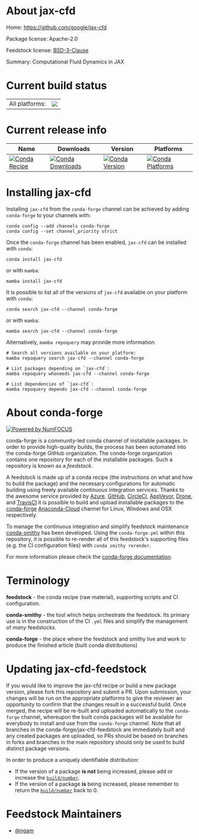 About jax-cfd
=============

Home: https://github.com/google/jax-cfd

Package license: Apache-2.0

Feedstock license: [BSD-3-Clause](https://github.com/conda-forge/jax-cfd-feedstock/blob/main/LICENSE.txt)

Summary: Computational Fluid Dynamics in JAX

Current build status
====================


<table><tr><td>All platforms:</td>
    <td>
      <a href="https://dev.azure.com/conda-forge/feedstock-builds/_build/latest?definitionId=16818&branchName=main">
        <img src="https://dev.azure.com/conda-forge/feedstock-builds/_apis/build/status/jax-cfd-feedstock?branchName=main">
      </a>
    </td>
  </tr>
</table>

Current release info
====================

| Name | Downloads | Version | Platforms |
| --- | --- | --- | --- |
| [![Conda Recipe](https://img.shields.io/badge/recipe-jax--cfd-green.svg)](https://anaconda.org/conda-forge/jax-cfd) | [![Conda Downloads](https://img.shields.io/conda/dn/conda-forge/jax-cfd.svg)](https://anaconda.org/conda-forge/jax-cfd) | [![Conda Version](https://img.shields.io/conda/vn/conda-forge/jax-cfd.svg)](https://anaconda.org/conda-forge/jax-cfd) | [![Conda Platforms](https://img.shields.io/conda/pn/conda-forge/jax-cfd.svg)](https://anaconda.org/conda-forge/jax-cfd) |

Installing jax-cfd
==================

Installing `jax-cfd` from the `conda-forge` channel can be achieved by adding `conda-forge` to your channels with:

```
conda config --add channels conda-forge
conda config --set channel_priority strict
```

Once the `conda-forge` channel has been enabled, `jax-cfd` can be installed with `conda`:

```
conda install jax-cfd
```

or with `mamba`:

```
mamba install jax-cfd
```

It is possible to list all of the versions of `jax-cfd` available on your platform with `conda`:

```
conda search jax-cfd --channel conda-forge
```

or with `mamba`:

```
mamba search jax-cfd --channel conda-forge
```

Alternatively, `mamba repoquery` may provide more information:

```
# Search all versions available on your platform:
mamba repoquery search jax-cfd --channel conda-forge

# List packages depending on `jax-cfd`:
mamba repoquery whoneeds jax-cfd --channel conda-forge

# List dependencies of `jax-cfd`:
mamba repoquery depends jax-cfd --channel conda-forge
```


About conda-forge
=================

[![Powered by
NumFOCUS](https://img.shields.io/badge/powered%20by-NumFOCUS-orange.svg?style=flat&colorA=E1523D&colorB=007D8A)](https://numfocus.org)

conda-forge is a community-led conda channel of installable packages.
In order to provide high-quality builds, the process has been automated into the
conda-forge GitHub organization. The conda-forge organization contains one repository
for each of the installable packages. Such a repository is known as a *feedstock*.

A feedstock is made up of a conda recipe (the instructions on what and how to build
the package) and the necessary configurations for automatic building using freely
available continuous integration services. Thanks to the awesome service provided by
[Azure](https://azure.microsoft.com/en-us/services/devops/), [GitHub](https://github.com/),
[CircleCI](https://circleci.com/), [AppVeyor](https://www.appveyor.com/),
[Drone](https://cloud.drone.io/welcome), and [TravisCI](https://travis-ci.com/)
it is possible to build and upload installable packages to the
[conda-forge](https://anaconda.org/conda-forge) [Anaconda-Cloud](https://anaconda.org/)
channel for Linux, Windows and OSX respectively.

To manage the continuous integration and simplify feedstock maintenance
[conda-smithy](https://github.com/conda-forge/conda-smithy) has been developed.
Using the ``conda-forge.yml`` within this repository, it is possible to re-render all of
this feedstock's supporting files (e.g. the CI configuration files) with ``conda smithy rerender``.

For more information please check the [conda-forge documentation](https://conda-forge.org/docs/).

Terminology
===========

**feedstock** - the conda recipe (raw material), supporting scripts and CI configuration.

**conda-smithy** - the tool which helps orchestrate the feedstock.
                   Its primary use is in the construction of the CI ``.yml`` files
                   and simplify the management of *many* feedstocks.

**conda-forge** - the place where the feedstock and smithy live and work to
                  produce the finished article (built conda distributions)


Updating jax-cfd-feedstock
==========================

If you would like to improve the jax-cfd recipe or build a new
package version, please fork this repository and submit a PR. Upon submission,
your changes will be run on the appropriate platforms to give the reviewer an
opportunity to confirm that the changes result in a successful build. Once
merged, the recipe will be re-built and uploaded automatically to the
`conda-forge` channel, whereupon the built conda packages will be available for
everybody to install and use from the `conda-forge` channel.
Note that all branches in the conda-forge/jax-cfd-feedstock are
immediately built and any created packages are uploaded, so PRs should be based
on branches in forks and branches in the main repository should only be used to
build distinct package versions.

In order to produce a uniquely identifiable distribution:
 * If the version of a package **is not** being increased, please add or increase
   the [``build/number``](https://docs.conda.io/projects/conda-build/en/latest/resources/define-metadata.html#build-number-and-string).
 * If the version of a package **is** being increased, please remember to return
   the [``build/number``](https://docs.conda.io/projects/conda-build/en/latest/resources/define-metadata.html#build-number-and-string)
   back to 0.

Feedstock Maintainers
=====================

* [@ngam](https://github.com/ngam/)

